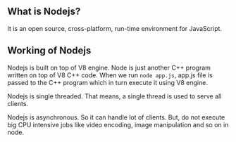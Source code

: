 ## What is Nodejs?

It is an open source, cross-platform, run-time environment for JavaScript.

## Working of Nodejs

Nodejs is built on top of V8 engine. Node is just another C++ program written on top of V8 C++ code. When we run `node app.js`, app.js file is passed to the C++ program which in turn execute it using V8 engine.

Nodejs is single threaded. That means, a single thread is used to serve all clients.

Nodejs is asynchronous. So it can handle lot of clients. But, do not execute big CPU intensive jobs like video encoding, image manipulation and so on in node.
